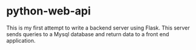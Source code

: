 # python-web-api
This is my first attempt to write a backend server using Flask. This server sends queries to a Mysql database and return data to a front end application.
